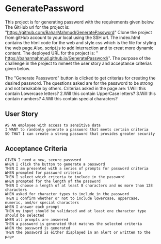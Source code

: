 # GeneratePassword
This project is for generating password with the requirements given below. 
The GitHub url for the project is: "https://github.com/BaharMahmud/GeneratePassword"
Clone the project from gitHub account to your local using the SSH url. The index.html contains the html code for the web and style.css which is the file for styling the web page.Also, script.js to add interraction and to creat more dynamic content.
The deployed URL for the project is: " https://baharmahmud.github.io/GeneratePassword/".
The purpose of the challenge in the project to mmeet the user story and acceptance criterias given below.

The "Generate Passsword" button is clicked to get criterias for creating the desired password. The questions asked are for the password to be strong and  not breakable by others.
Criterias asked in the page are:
1.Will this contain Lowercase letters?
2.Will this contain UpperCase letters?
3.Will this contain numbers?
4.Will this contain special characters?

## User Story

```
AS AN employee with access to sensitive data
I WANT to randomly generate a password that meets certain criteria
SO THAT I can create a strong password that provides greater security
```

## Acceptance Criteria

```
GIVEN I need a new, secure password
WHEN I click the button to generate a password
THEN I am presented with a series of prompts for password criteria
WHEN prompted for password criteria
THEN I select which criteria to include in the password
WHEN prompted for the length of the password
THEN I choose a length of at least 8 characters and no more than 128 characters
WHEN asked for character types to include in the password
THEN I confirm whether or not to include lowercase, uppercase, numeric, and/or special characters
WHEN I answer each prompt
THEN my input should be validated and at least one character type should be selected
WHEN all prompts are answered
THEN a password is generated that matches the selected criteria
WHEN the password is generated
THEN the password is either displayed in an alert or written to the page
```